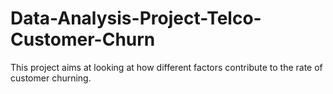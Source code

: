 # Data-Analysis-Project-Telco-Customer-Churn
This project aims at looking at how different factors contribute to the rate of customer churning.
